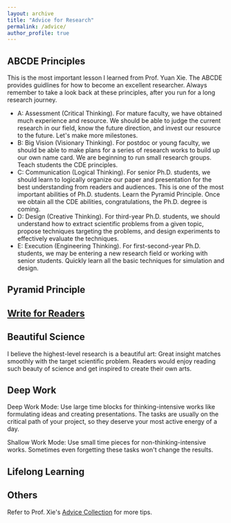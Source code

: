 ```yaml
---
layout: archive
title: "Advice for Research"
permalink: /advice/
author_profile: true
---
```


## ABCDE Principles
This is the most important lesson I learned from Prof. Yuan Xie. The ABCDE provides guidlines for how to become an excellent researcher. Always remember to take a look back at these principles, after you run for a long research journey.
* A: Assessment (Critical Thinking). For mature faculty, we have obtained much experience and resource. We should be able to judge the current research in our field, know the future direction, and invest our resource to the future. Let's make more milestones.
* B: Big Vision (Visionary Thinking). For postdoc or young faculty, we should be able to make plans for a series of research works to build up our own name card. We are beginning to run small research groups. Teach students the CDE principles. 
* C: Communication (Logical Thinking). For senior Ph.D. students, we should learn to logically organize our paper and presentation for the best understanding from readers and audiences. This is one of the most important abilities of Ph.D. students. Learn the Pyramid Principle. Once we obtain all the CDE abilities, congratulations, the Ph.D. degree is coming.  
* D: Design (Creative Thinking). For third-year Ph.D. students, we should understand how to extract scientific problems from a given topic, propose techniques targeting the problems, and design experiments to effectively evaluate the techniques.
* E: Execution (Engineering Thinking). For first-second-year Ph.D. students, we may be entering a new research field or working with senior students. Quickly learn all the basic techniques for simulation and design. 

## Pyramid Principle

## [Write for Readers](http://nlp.csai.tsinghua.edu.cn/~ly/talks/cwmt14_tut.pdf)

## Beautiful Science
I believe the highest-level research is a beautiful art: Great insight matches smoothly with the target scientific problem. Readers would enjoy reading such beauty of science and get inspired to create their own arts.

## Deep Work
Deep Work Mode: Use large time blocks for thinking-intensive works like formulating ideas and creating presentations. The tasks are usually on the critical path of your project, so they deserve your most active energy of a day.

Shallow Work Mode: Use small time pieces for non-thinking-intensive works. Sometimes even forgetting these tasks won't change the results.

## Lifelong Learning

## Others
Refer to Prof. Xie's [Advice Collection](https://seal.ece.ucsb.edu/advice-collection) for more tips.
